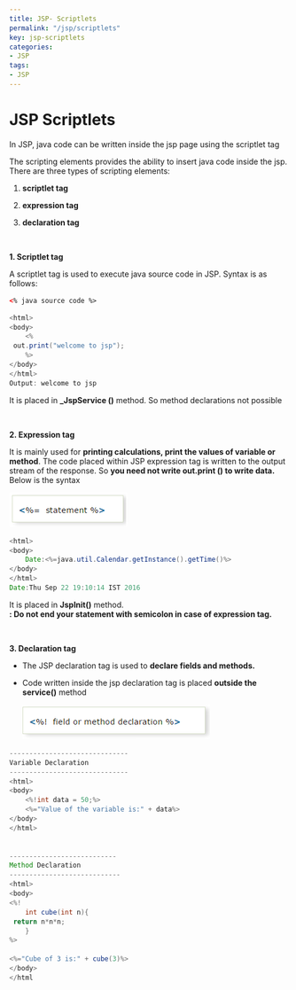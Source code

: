 ```yaml
---
title: JSP- Scriptlets
permalink: "/jsp/scriptlets"
key: jsp-scriptlets
categories:
- JSP
tags:
- JSP
---
```


JSP Scriptlets
=================

In JSP, java code can be written inside the jsp page using the scriptlet tag

The scripting elements provides the ability to insert java code inside the jsp.
There are three types of scripting elements:



1.  **scriptlet tag**

2.  **expression tag**

3.  **declaration tag**


<br>

**1. Scriptlet tag**

A scriptlet tag is used to execute java source code in JSP. Syntax is as
follows:
```html
<% java source code %>
```


```java
<html>
<body>
	<%
 out.print("welcome to jsp");
	%>
</body>
</html>
Output: welcome to jsp
```

It is placed in **_JspService ()** method. So method declarations not possible

<br>

**2. Expression tag**

It is mainly used for **printing calculations, print the values of variable or
method**. The code placed within JSP expression tag is written to the output
stream of the response. So **you need not write out.print () to write data.**
Below is the syntax

![](media/a387715d70eeb1571ea4d2404e58c646.png)

```java
<html>
<body>
	Date:<%=java.util.Calendar.getInstance().getTime()%>
</body>
</html>
Date:Thu Sep 22 19:10:14 IST 2016
```
It is placed in **JspInit()** method.  
**: Do not end your statement with semicolon in case of expression tag.**

<br>

**3. Declaration tag**

-   The JSP declaration tag is used to **declare fields and methods.**

-   Code written inside the jsp declaration tag is placed **outside the
    service()** method

    ![](media/ffde0b6f1e839a56be8f3703563a2db8.png)

```java
------------------------------
Variable Declaration
------------------------------
<html>
<body>
	<%!int data = 50;%>
	<%="Value of the variable is:" + data%>
</body>
</html>


---------------------------
Method Declaration
----------------------------
<html>
<body>
<%!
	int cube(int n){  
 return n*n*n;  
	}
%>
	
<%="Cube of 3 is:" + cube(3)%>
</body>
</html
```
